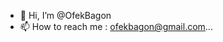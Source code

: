 - 👋 Hi, I’m @OfekBagon
- 📫 How to reach me : ofekbagon@gmail.com...

<!---
OfekBagon/OfekBagon is a ✨ special ✨ repository because its `README.md` (this file) appears on your GitHub profile.
You can click the Preview link to take a look at your changes.
--->
